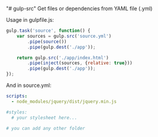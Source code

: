 "# gulp-src" 
Get files or dependencies from YAML file (.yml)

Usage in gulpfile.js:
```javascript
gulp.task('source', function() {
    var sources = gulp.src('source.yml')
        .pipe(source())
        .pipe(gulp.dest('./app'));

    return gulp.src('./app/index.html')
        .pipe(inject(sources, {relative: true}))
        .pipe(gulp.dest('./app'));
});
```

And in source.yml:
```YAML
scripts:
  - node_modules/jquery/dist/jquery.min.js

#styles:
  # your stylesheet here...

# you can add any other folder
```

